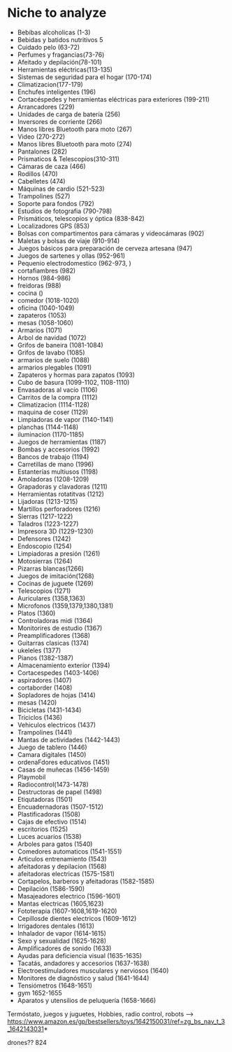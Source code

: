 # Niche to analyze

* Bebibas alcoholicas (1-3)
* Bebidas y batidos nutritivos 5
* Cuidado pelo (63-72)
* Perfumes y fragancias(73-76)
* Afeitado y depilación(78-101)
* Herramientas eléctricas(113-135)
* Sistemas de seguridad para el hogar (170-174)
* Climatizacion(177-179)
* Enchufes inteligentes (196)
* Cortacéspedes y herramientas eléctricas para exteriores (199-211)
* Arrancadores (229)
* Unidades de carga de batería (256)
* Inversores de corriente (266)
* Manos libres Bluetooth para moto (267)
* Video (270-272)
* Manos libres Bluetooth para moto (274)
* Pantalones (282)
* Prismaticos &  Telescopios(310-311)
* Cámaras de caza (466)
* Rodillos (470)
* Cabelletes (474)
* Máquinas de cardio (521-523)
* Trampolines (527)
* Soporte para fondos (792)
* Estudios de fotografia (790-798)
* Prismáticos, telescopios y óptica (838-842)
* Localizadores GPS (853)
* Bolsas con compartimentos para cámaras y videocámaras (902)
* Maletas y bolsas de viaje (910-914)
* Juegos básicos para preparación de cerveza artesana (947)
* Juegos de sartenes y ollas (952-961)
* Pequenio electrodomestico (962-973, )
* cortafiambres (982)
* Hornos (984-986)
* freidoras (988)
* cocina ()
* comedor (1018-1020)
* oficina (1040-1049)
* zapateros (1053)
* mesas (1058-1060)
* Armarios (1071)
* Arbol de navidad (1072)
* Grifos de baneira (1081-1084)
* Grifos de lavabo (1085)
* armarios de suelo (1088)
* armarios plegables (1091)
* Zapateros y hormas para zapatos (1093)
* Cubo de basura (1099-1102, 1108-1110)
* Envasadoras al vacío (1106)
* Carritos de la compra (1112)
* Climatizacion (1114-1128)
* maquina de coser (1129)
* Limpiadoras de vapor (1140-1141)
* planchas (1144-1148)
* iluminacion (1170-1185)
* Juegos de herramientas (1187)
* Bombas y accesorios (1992)
* Bancos de trabajo (1194)
* Carretillas de mano (1996)
* Estanterías multiusos (1198)
* Amoladoras (1208-1209)
* Grapadoras y clavadoras (1211)
* Herramientas rotatitvas (1212)
* Lijadoras (1213-1215)
* Martillos perforadores (1216)
* Sierras (1217-1222)
* Taladros (1223-1227)
* Impresora 3D (1229-1230)
* Defensores (1242)
* Endoscopio (1254)
* Limpiadoras a presión (1261)
* Motosierras (1264)
* Pizarras blancas(1266)
* Juegos de imitación(1268)
* Cocinas de juguete (1269)
* Telescopios (1271)
* Auriculares (1358,1363)
* Microfonos (1359,1379,1380,1381)
* Platos (1360)
* Controladoras midi (1364)
* Monitorires de estudio (1367)
* Preamplificadores (1368)
* Guitarras clasicas (1374)
* ukeleles (1377)
* Pianos (1382-1387)
* Almacenamiento exterior (1394)
* Cortacespedes (1403-1406)
* aspiradores (1407)
* cortaborder (1408)
* Sopladores de hojas (1414)
* mesas (1420)
* Bicicletas (1431-1434)
* Triciclos (1436)
* Vehiculos electricos (1437)
* Trampolines (1441)
* Mantas de actividades (1442-1443)
* Juego de tablero (1446)
* Camara digitales (1450)
* ordenaFdores educativos (1451)
* Casas de muñecas (1456-1459)
* Playmobil
* Radiocontrol(1473-1478)
* Destructoras de papel (1498)
* Etiqutadoras (1501)
* Encuadernadoras (1507-1512)
* Plastificadoras (1508)
* Cajas de efectivo (1514)
* escritorios (1525)
* Luces acuarios (1538)
* Arboles para gatos (1540)
* Comedores automaticos (1541-1551)
* Articulos entrenamiento (1543)
* afeitadoras y depilacion (1568)
* afeitadoras electricas (1575-1581)
* Cortapelos, barberos y afeitadoras (1582-1585)
* Depilación (1586-1590)
* Masajeadores electrico (1596-1601)
* Mantas electricas (1605,1623)
* Fototerapia (1607-1608,1619-1620)
* Cepillosde dientes electricos (1609-1612)
* Irrigadores dentales (1613)
* Inhalador de vapor (1614-1615)
* Sexo y sexualidad (1625-1628)
* Amplificadores de sonido (1633)
* Ayudas para deficiencia visual (1635-1635)
* Tacatás, andadores y accesorios (1637-1638)
* Electroestimuladores musculares y nerviosos (1640)
* Monitores de diagnóstico y salud (1641-1644)
* Tensiómetros (1648-1651)
* gym 1652-1655
* Aparatos y utensilios de peluquería (1658-1666)


Termóstato, 
juegos y juguetes, Hobbies, radio control, robots --> https://www.amazon.es/gp/bestsellers/toys/1642150031/ref=zg_bs_nav_t_3_1642143031*

drones?? 824


